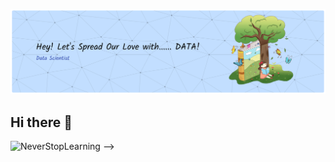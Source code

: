 ![BannerAli](img/Header.png)
## Hi there 👋
![NeverStopLearning](https://media3.giphy.com/media/v1.Y2lkPTc5MGI3NjExY251aGYzcmNscjNoM3Bjem9xenBjNXl6MmxsZTRyNmxoeDd5MWYzNSZlcD12MV9pbnRlcm5hbF9naWZfYnlfaWQmY3Q9Zw/E8xusSHsJGepz3UbtX/giphy.gif) -->

<!-- **aliabdurrahman10/aliabdurrahman10** is a ✨ _special_ ✨ repository because its `README.md` (this file) appears on your GitHub profile.

Here are some ideas to get you started:

- 🔭 I’m currently working on ...
- 🌱 I’m currently learning ...
- 👯 I’m looking to collaborate on ...
- 🤔 I’m looking for help with ...
- 💬 Ask me about ...
- 📫 How to reach me: ...
- 😄 Pronouns: ...
- ⚡ Fun fact: ... -->

